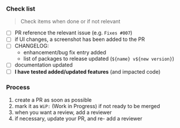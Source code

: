 ### Check list

> Check items when done or if not relevant

- [ ] PR reference the relevant issue (e.g. `Fixes #007`)
- [ ] if UI changes, a screenshot has been added to the PR
- [ ] CHANGELOG:
   - enhancement/bug fix entry added
   - list of packages to release updated (`${name} v${new version}`)
- [ ] documentation updated
- [ ] **I have tested added/updated features** (and impacted code)

### Process

1. create a PR as soon as possible
1. mark it as `WiP:` (Work in Progress) if not ready to be merged
1. when you want a review, add a reviewer
1. if necessary, update your PR, and re- add a reviewer
